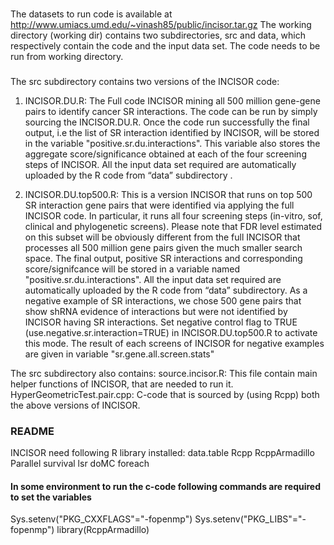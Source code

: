 ###
The datasets to run code is available at  http://www.umiacs.umd.edu/~vinash85/public/incisor.tar.gz 
The working directory (working dir) contains two subdirectories, src and data, which respectively contain the code and the input data set.
The code needs to be run from working directory. 
###  
The  src subdirectory contains two versions of the INCISOR code:
1. INCISOR.DU.R: The Full code INCISOR mining all 500 million gene-gene pairs to identify cancer SR interactions. The code can be run by simply sourcing the INCISOR.DU.R.  Once the code run successfully the final output, i.e the list of SR interaction identified by INCISOR, will be stored in the variable "positive.sr.du.interactions". This variable also stores the aggregate score/significance obtained at each of the four screening steps of INCISOR.  All the input data set required are automatically uploaded by the R code from “data” subdirectory . 

2. INCISOR.DU.top500.R: This is a version INCISOR that runs on top 500 SR interaction gene pairs that were identified via applying the full INCISOR code. In particular, it runs all four screening steps (in-vitro, sof, clinical and phylogenetic screens). Please note that FDR level estimated on this subset will be obviously  different from the full INCISOR that processes all 500 million gene pairs given the much smaller search space. The final output, positive SR interactions and corresponding score/signifcance will be stored in a variable named "positive.sr.du.interactions".  All the input data set required are automatically uploaded by the R code from “data” subdirectory. 
As a negative example of SR interactions, we chose 500 gene pairs that show shRNA evidence of interactions but were not identified by INCISOR having SR interactions. Set negative control flag to TRUE (use.negative.sr.interaction=TRUE) in INCISOR.DU.top500.R to activate this mode.  The result of each screens of INCISOR for negative examples are given in variable "sr.gene.all.screen.stats"   

The src subdirectory also contains:
source.incisor.R: This file contain main helper functions of INCISOR, that are needed to run it.
HyperGeometricTest.pair.cpp: C-code that is sourced by (using Rcpp) both the above versions of INCISOR. 


### README ###

INCISOR need following R library installed:
data.table
Rcpp
RcppArmadillo
Parallel
survival
lsr
doMC
foreach

#### In some environment to run the c-code following commands are required to set the variables 
Sys.setenv("PKG_CXXFLAGS"="-fopenmp")
Sys.setenv("PKG_LIBS"="-fopenmp")
library(RcppArmadillo)





